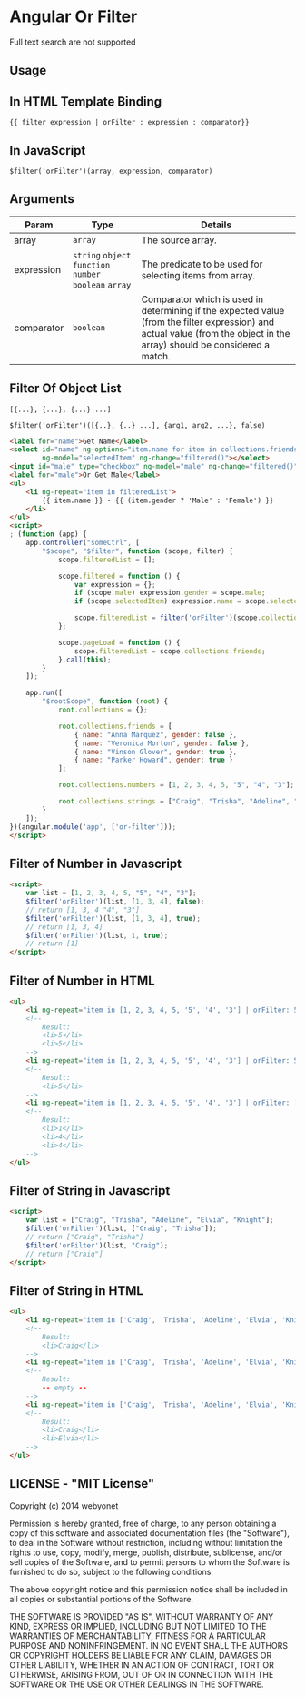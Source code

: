 Angular Or Filter
========
Full text search are not supported

## Usage
## In HTML Template Binding

`{{ filter_expression | orFilter : expression : comparator}}`

## In JavaScript

`$filter('orFilter')(array, expression, comparator)`

## Arguments

| Param | Type | Details
|-------|------------|--------------------|
|array | `array` | The source array. |
|expression | `string` `object` `function` `number` `boolean` `array` | The predicate to be used for selecting items from array.|
| comparator | `boolean` | Comparator which is used in determining if the expected value (from the filter expression) and actual value (from the object in the array) should be considered a match. |


## Filter Of Object List
`[{...}, {...}, {...} ...]`

`$filter('orFilter')([{..}, {..} ...], {arg1, arg2, ...}, false)`

```html
<label for="name">Get Name</label>
<select id="name" ng-options="item.name for item in collections.friends" 
        ng-model="selectedItem" ng-change="filtered()"></select>
<input id="male" type="checkbox" ng-model="male" ng-change="filtered()" />
<label for="male">Or Get Male</label>
<ul>
    <li ng-repeat="item in filteredList">
        {{ item.name }} - {{ (item.gender ? 'Male' : 'Female') }}
    </li>
</ul>
<script>
; (function (app) {
    app.controller("someCtrl", [
        "$scope", "$filter", function (scope, filter) {
            scope.filteredList = [];

            scope.filtered = function () {
                var expression = {};
                if (scope.male) expression.gender = scope.male;
                if (scope.selectedItem) expression.name = scope.selectedItem.name;

                scope.filteredList = filter('orFilter')(scope.collections.friends, expression, false);
            };

            scope.pageLoad = function () {
                scope.filteredList = scope.collections.friends;
            }.call(this);
        }
    ]);

    app.run([
        "$rootScope", function (root) {
            root.collections = {};

            root.collections.friends = [
                { name: "Anna Marquez", gender: false },
                { name: "Veronica Morton", gender: false },
                { name: "Vinson Glover", gender: true },
                { name: "Parker Howard", gender: true }
            ];

            root.collections.numbers = [1, 2, 3, 4, 5, "5", "4", "3"];

            root.collections.strings = ["Craig", "Trisha", "Adeline", "Elvia", "Knight"];
        }
    ]);
})(angular.module('app', ['or-filter']));
</script>
```

## Filter of Number in Javascript

```html
<script>
    var list = [1, 2, 3, 4, 5, "5", "4", "3"];
    $filter('orFilter')(list, [1, 3, 4], false);
    // return [1, 3, 4 "4", "3"]
    $filter('orFilter')(list, [1, 3, 4], true);
    // return [1, 3, 4]
    $filter('orFilter')(list, 1, true);
    // return [1]
</script>
```

## Filter of Number in HTML

```html
<ul>
    <li ng-repeat="item in [1, 2, 3, 4, 5, '5', '4', '3'] | orFilter: 5"> {{ item }} </li>
    <!--
        Result:
        <li>5</li>
        <li>5</li>
    -->
    <li ng-repeat="item in [1, 2, 3, 4, 5, '5', '4', '3'] | orFilter: 5: true"> {{ item }} </li>
    <!--
        Result:
        <li>5</li>
    -->
    <li ng-repeat="item in [1, 2, 3, 4, 5, '5', '4', '3'] | orFilter: [1, 4]"> {{ item }} </li>
    <!--
        Result:
        <li>1</li>
        <li>4</li>
        <li>4</li>
    -->
</ul>
```

## Filter of String in Javascript

```html
<script>
    var list = ["Craig", "Trisha", "Adeline", "Elvia", "Knight"];
    $filter('orFilter')(list, ["Craig", "Trisha"]);
    // return ["Craig", "Trisha"]
    $filter('orFilter')(list, "Craig");
    // return ["Craig"]
</script>
```

## Filter of String in HTML

```html     
<ul>
    <li ng-repeat="item in ['Craig', 'Trisha', 'Adeline', 'Elvia', 'Knight'] | orFilter: 'Craig'"> {{ item }} </li>
    <!--
        Result:
        <li>Craig</li>
    -->
    <li ng-repeat="item in ['Craig', 'Trisha', 'Adeline', 'Elvia', 'Knight'] | orFilter: 'craig': true"> {{ item }} </li>
    <!--
        Result:
        -- empty --
    -->
    <li ng-repeat="item in ['Craig', 'Trisha', 'Adeline', 'Elvia', 'Knight'] | orFilter: ['Craig', 'Elvia']"> {{ item }} </li>
    <!--
        Result:
        <li>Craig</li>
        <li>Elvia</li>
    -->
</ul>
```

## LICENSE - "MIT License"

Copyright (c) 2014 webyonet

Permission is hereby granted, free of charge, to any person obtaining a copy
of this software and associated documentation files (the "Software"), to deal
in the Software without restriction, including without limitation the rights
to use, copy, modify, merge, publish, distribute, sublicense, and/or sell
copies of the Software, and to permit persons to whom the Software is
furnished to do so, subject to the following conditions:

The above copyright notice and this permission notice shall be included in
all copies or substantial portions of the Software.

THE SOFTWARE IS PROVIDED "AS IS", WITHOUT WARRANTY OF ANY KIND, EXPRESS OR
IMPLIED, INCLUDING BUT NOT LIMITED TO THE WARRANTIES OF MERCHANTABILITY,
FITNESS FOR A PARTICULAR PURPOSE AND NONINFRINGEMENT. IN NO EVENT SHALL THE
AUTHORS OR COPYRIGHT HOLDERS BE LIABLE FOR ANY CLAIM, DAMAGES OR OTHER
LIABILITY, WHETHER IN AN ACTION OF CONTRACT, TORT OR OTHERWISE, ARISING FROM,
OUT OF OR IN CONNECTION WITH THE SOFTWARE OR THE USE OR OTHER DEALINGS IN
THE SOFTWARE.
